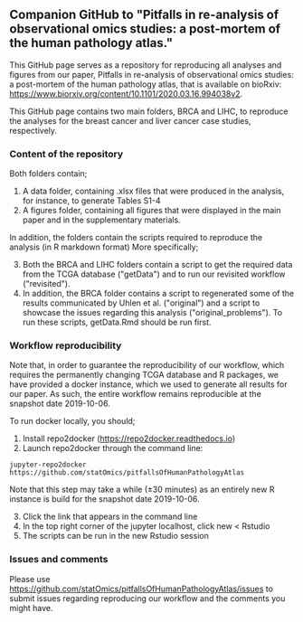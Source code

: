 ## Companion GitHub to "Pitfalls in re-analysis of observational omics studies: a post-mortem of the human pathology atlas."

This GitHub page serves as a repository for reproducing all analyses and figures from our paper, Pitfalls in re-analysis of observational omics studies: a post-mortem of the human pathology atlas, that is available on bioRxiv: https://www.biorxiv.org/content/10.1101/2020.03.16.994038v2.

This GitHub page contains two main folders, BRCA and LIHC, to reproduce the analyses for the breast cancer and liver cancer case studies, respectively.

### Content of the repository

Both folders contain;

1. A data folder, containing .xlsx files that were produced in the analysis, for instance, to generate Tables S1-4
2. A figures folder, containing all figures that were displayed in the main paper and in the supplementary materials.

In addition, the folders contain the scripts required to reproduce the analysis (in R markdown format) More specifically;

3. Both the BRCA and LIHC folders contain a script to get the required data from the TCGA database ("getData") and to run our revisited workflow ("revisited").
4. In addition, the BRCA folder contains a script to regenerated some of the results communicated by Uhlen et al. ("original")
and a script to showcase the issues regarding this analysis ("original_problems"). To run these scripts, getData.Rmd should be run first.

### Workflow reproducibility

Note that, in order to guarantee the reproducibility of our workflow, which requires the permanently changing TCGA database and R packages,
we have provided a docker instance, which we used to generate all results for our paper. As such, the entire workflow remains reproducible at the snapshot date 2019-10-06. 

To run docker locally, you should;

1. Install repo2docker (https://repo2docker.readthedocs.io)
2. Launch repo2docker through the command line:
```
jupyter-repo2docker https://github.com/statOmics/pitfallsOfHumanPathologyAtlas
```
Note that this step may take a while (±30 minutes) as an entirely new R instance is build for the snapshot date 2019-10-06.

3. Click the link that appears in the command line
4. In the top right corner of the jupyter localhost, click new < Rstudio
5. The scripts can be run in the new Rstudio session

### Issues and comments

Please use https://github.com/statOmics/pitfallsOfHumanPathologyAtlas/issues to submit issues regarding reproducing our workflow and the comments you might have.
